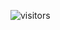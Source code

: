 ![visitors](https://visitor-badge.glitch.me/badge?page_id=Devsgeeknerd.curso-de-web-completo "Total de Visitas")
